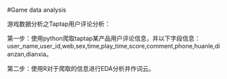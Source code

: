 #Game data analysis

游戏数据分析之Taptap用户评论分析：

第一步：使用python爬取taptap某产品用户评论信息，并以下字段信息：user_name,user_id,web,sex,time,play_time,score,comment,phone,huanle,dianzan,dianxia。

第二步：使用R对于爬取的信息进行EDA分析并作词云。
